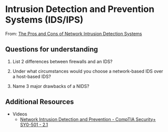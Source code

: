 # Intrusion Detection and Prevention Systems (IDS/IPS)
From: [The Pros and Cons of Network Intrusion Detection Systems](https://www.rapid7.com/blog/post/2017/01/11/the-pros-cons-of-intrusion-detection-systems/)







## Questions for understanding

1. List 2 differences between firewalls and an IDS?

2. Under what circumstances would you choose a network-based IDS over a host-based IDS?

3. Name 3 major drawbacks of a NIDS?

## Additional Resources
* Videos
  * [Network Intrusion Detection and Prevention - CompTIA Security+ SY0-501 - 2.1](https://www.youtube.com/watch?v=hEgWPWIuq_s)